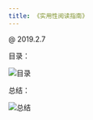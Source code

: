 ```yaml
---
title: 《实用性阅读指南》
---
```


@ 2019.2.7


目录：

![目录](https://img.arctee.cn/picgo/202112262302648.JPG)

总结：

![总结](https://img.arctee.cn/picgo/202112262303649.JPG)